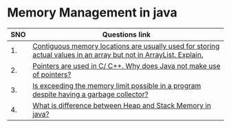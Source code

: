 # Memory Management in java
| SNO | Questions link                                                                                                                                                                                                                                                                              |
| --- | ------------------------------------------------------------------------------------------------------------------------------------------------------------------------------------------------------------------------------------------------------------------------------------------- |
| 1.  | [Contiguous memory locations are usually used for storing actual values in an array but not in ArrayList. Explain.](https://www.interviewbit.com/java-interview-questions/#contiguous-memory-locations-are-usually-used-for-storing-actual-values-in-an-array-but-not-in-arraylist-explain) |
| 2.  | [Pointers are used in C/ C++. Why does Java not make use of pointers?](https://www.interviewbit.com/java-interview-questions/#pointers-are-used-in-c-why-does-java-not-make-use-of-pointers)                                                                                                |
| 3.  | [Is exceeding the memory limit possible in a program despite having a garbage collector?](https://www.interviewbit.com/java-interview-questions/#is-exceeding-the-memory-limit-possible-in-a-program-despite-having-a-garbage-collector)                                                    |
| 4.  | [What is difference between Heap and Stack Memory in java?](https://github.com/learning-zone/java-interview-questions#q-what-is-difference-between-heap-and-stack-memory-in-java)                                                                                                           |